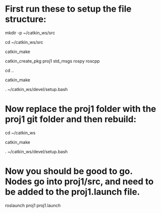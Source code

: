 # First run these to setup the file structure:

mkdir -p ~/catkin_ws/src

cd ~/catkin_ws/src

catkin_make

catkin_create_pkg proj1 std_msgs rospy roscpp

cd ..

catkin_make

. ~/catkin_ws/devel/setup.bash

# Now replace the proj1 folder with the proj1 git folder and then rebuild:

cd ~/catkin_ws

catkin_make

. ~/catkin_ws/devel/setup.bash

# Now you should be good to go. Nodes go into proj1/src, and need to be added to the proj1.launch file.

roslaunch proj1 proj1.launch

